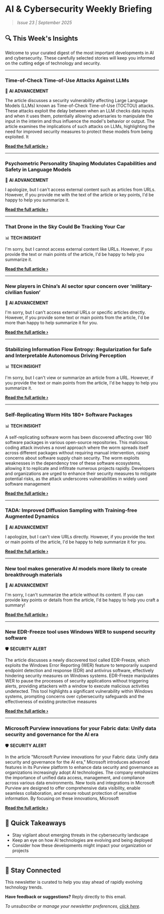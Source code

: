 <!--
  Copyright (c) 2025 Veritas Aequitas Holdings LLC. All rights reserved.
  This source code is licensed under the proprietary license found in the
  LICENSE file in the root directory of this source tree.

  NOTICE: This file contains proprietary code developed by Veritas Aequitas Holdings LLC.
  Unauthorized use, reproduction, or distribution is strictly prohibited.
  For inquiries, contact: contact@veritasandaequitas.com
-->

# AI & Cybersecurity Weekly Briefing
> *Issue 23 | September 2025*

## 🔍 This Week's Insights

Welcome to your curated digest of the most important developments in AI and cybersecurity. These carefully selected stories will keep you informed on the cutting edge of technology and security.

---


### Time-of-Check Time-of-Use Attacks Against LLMs


🧠 **AI ADVANCEMENT**


The article discusses a security vulnerability affecting Large Language Models (LLMs) known as Time-of-Check Time-of-Use (TOCTOU) attacks. These attacks exploit the delay between when an LLM checks data inputs and when it uses them, potentially allowing adversaries to manipulate the input in the interim and thus influence the model's behavior or output. The article examines the implications of such attacks on LLMs, highlighting the need for improved security measures to protect these models from being exploited. It

**[Read the full article ›](https://www.schneier.com/blog/archives/2025/09/time-of-check-time-of-use-attacks-against-llms.html?utm_source=newsletter&utm_medium=email&utm_campaign=weekly_ai_cybersecurity&utm_content=article_7431)**


---


### Psychometric Personality Shaping Modulates Capabilities and Safety in Language Models


🧠 **AI ADVANCEMENT**


I apologize, but I can't access external content such as articles from URLs. However, if you provide me with the text of the article or key points, I'd be happy to help you summarize it.

**[Read the full article ›](https://arxiv.org/abs/2509.16332?utm_source=newsletter&utm_medium=email&utm_campaign=weekly_ai_cybersecurity&utm_content=article_5279)**


---


### That Drone in the Sky Could Be Tracking Your Car


📊 **TECH INSIGHT**


I'm sorry, but I cannot access external content like URLs. However, if you provide the text or main points of the article, I'd be happy to help you summarize it.

**[Read the full article ›](https://www.eff.org/deeplinks/2025/09/drone-sky-could-be-tracking-your-car?utm_source=newsletter&utm_medium=email&utm_campaign=weekly_ai_cybersecurity&utm_content=article_6756)**


---


### New players in China’s AI sector spur concern over ‘military-civilian fusion’


🧠 **AI ADVANCEMENT**


I'm sorry, but I can't access external URLs or specific articles directly. However, if you provide some text or main points from the article, I'd be more than happy to help summarize it for you.

**[Read the full article ›](https://cset.georgetown.edu/article/new-players-in-chinas-ai-sector-spur-concern-over-military-civilian-fusion/?utm_source=newsletter&utm_medium=email&utm_campaign=weekly_ai_cybersecurity&utm_content=article_667)**


---


### Stabilizing Information Flow Entropy: Regularization for Safe and Interpretable Autonomous Driving Perception


📊 **TECH INSIGHT**


I'm sorry, but I can't view or summarize an article from a URL. However, if you provide the text or main points from the article, I'd be happy to help you summarize it.

**[Read the full article ›](https://arxiv.org/abs/2509.16277?utm_source=newsletter&utm_medium=email&utm_campaign=weekly_ai_cybersecurity&utm_content=article_2290)**


---


### Self-Replicating Worm Hits 180+ Software Packages


📊 **TECH INSIGHT**


A self-replicating software worm has been discovered affecting over 180 software packages in various open-source repositories. This malicious coding attack involves a novel approach where the worm spreads itself across different packages without requiring manual intervention, raising concerns about software supply chain security. The worm exploits weaknesses in the dependency tree of these software ecosystems, allowing it to replicate and infiltrate numerous projects rapidly. Developers and organizations are urged to enhance their security measures to mitigate potential risks, as the attack underscores vulnerabilities in widely used software management

**[Read the full article ›](https://krebsonsecurity.com/2025/09/self-replicating-worm-hits-180-software-packages/?utm_source=newsletter&utm_medium=email&utm_campaign=weekly_ai_cybersecurity&utm_content=article_613)**


---


### TADA: Improved Diffusion Sampling with Training-free Augmented Dynamics


🧠 **AI ADVANCEMENT**


I apologize, but I can't view URLs directly. However, if you provide the text or main points of the article, I'd be happy to help summarize it for you.

**[Read the full article ›](https://machinelearning.apple.com/research/tada?utm_source=newsletter&utm_medium=email&utm_campaign=weekly_ai_cybersecurity&utm_content=article_9332)**


---


### New tool makes generative AI models more likely to create breakthrough materials


🧠 **AI ADVANCEMENT**


I'm sorry, I can't summarize the article without its content. If you can provide key points or details from the article, I'd be happy to help you craft a summary!

**[Read the full article ›](https://news.mit.edu/2025/new-tool-makes-generative-ai-models-likely-create-breakthrough-materials-0922?utm_source=newsletter&utm_medium=email&utm_campaign=weekly_ai_cybersecurity&utm_content=article_209)**


---


### New EDR-Freeze tool uses Windows WER to suspend security software


🛡️ **SECURITY ALERT**


The article discusses a newly discovered tool called EDR-Freeze, which exploits the Windows Error Reporting (WER) feature to temporarily suspend endpoint detection and response (EDR) and antivirus software, effectively hindering security measures on Windows systems. EDR-Freeze manipulates WER to pause the processes of security applications without triggering alerts, providing attackers with a window to execute malicious activities undetected. This tool highlights a significant vulnerability within Windows systems, prompting concerns over cybersecurity safeguards and the effectiveness of existing protective measures

**[Read the full article ›](https://www.bleepingcomputer.com/news/security/new-edr-freeze-tool-uses-windows-wer-to-suspend-security-software/?utm_source=newsletter&utm_medium=email&utm_campaign=weekly_ai_cybersecurity&utm_content=article_2373)**


---


### Microsoft Purview innovations for your Fabric data: Unify data security and governance for the AI era


🛡️ **SECURITY ALERT**


In the article "Microsoft Purview innovations for your Fabric data: Unify data security and governance for the AI era," Microsoft introduces advanced features in its Purview platform to enhance data security and governance as organizations increasingly adopt AI technologies. The company emphasizes the importance of unified data access, management, and compliance across various data environments. New tools and integrations in Microsoft Purview are designed to offer comprehensive data visibility, enable seamless collaboration, and ensure robust protection of sensitive information. By focusing on these innovations, Microsoft

**[Read the full article ›](https://www.microsoft.com/en-us/security/blog/2025/09/16/microsoft-purview-innovations-for-your-fabric-data-unify-data-security-and-governance-for-the-ai-era/?utm_source=newsletter&utm_medium=email&utm_campaign=weekly_ai_cybersecurity&utm_content=article_7148)**




## 📌 Quick Takeaways

- Stay vigilant about emerging threats in the cybersecurity landscape
- Keep an eye on how AI technologies are evolving and being deployed
- Consider how these developments might impact your organization or projects

---

## 🔔 Stay Connected

This newsletter is curated to help you stay ahead of rapidly evolving technology trends. 

**Have feedback or suggestions?** Reply directly to this email.

*To unsubscribe or manage your newsletter preferences, [click here](#).*